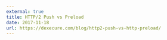 ```yaml
---
external: true
title: HTTP/2 Push vs Preload
date: 2017-11-18
url: https://dexecure.com/blog/http2-push-vs-http-preload/
---
```

